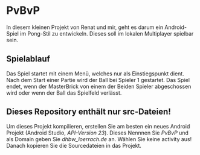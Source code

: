 # PvBvP 
In diesem kleinen Projekt von Renat und mir, geht es darum ein Android-Spiel im Pong-Stil zu entwickeln.
Dieses soll im lokalen Multiplayer spielbar sein.
## Spielablauf
Das Spiel startet mit einem Menü, welches nur als Einstiegspunkt dient.
Nach dem Start einer Partie wird der Ball bei Spieler 1 gestartet.
Das Spiel endet, wenn der MasterBrick von einem der Beiden Spieler abgeschossen wird oder wenn der Ball das Spielfeld verlässt.
## Dieses Repository enthält nur src-Dateien!
Um dieses Projekt kompilieren, erstellen Sie am besten ein neues Android Projekt (Android Studio, *API-Version 23*).
Dieses Nennnen Sie *PvBvP* und als Domain geben Sie *dhbw_loerrach.de* an.
Wählen Sie keine activity aus!
Danach kopieren Sie die Sourcedateien in das Projekt.
